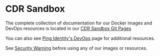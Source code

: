 # CDR Sandbox

The complete collection of documentation for our Docker images and DevOps resources is located in our [CDR Sandbox Git Pages](https://cdr.pingidentity.com)

You can also see [Ping Identity's DevOps](https://www.pingidentity.com/content/developer/en/devops.html) page for additional resources.

See [Security Warning](SECURITY.md) before using any of our images or resources.
